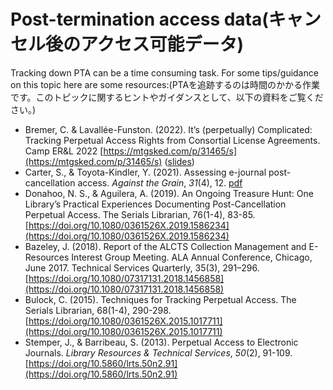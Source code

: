 # Post-termination access data(キャンセル後のアクセス可能データ)

Tracking down PTA can be a time consuming task. For some tips/guidance on this topic here are some resources:(PTAを追跡するのは時間のかかる作業です。このトピックに関するヒントやガイダンスとして、以下の資料をご覧ください。)

* Bremer, C. & Lavallée-Funston. (2022). It’s (perpetually) Complicated: Tracking Perpetual Access Rights from Consortial License Agreements. Camp ER\&L 2022 [https://mtgsked.com/p/31465/s](https://mtgsked.com/p/31465/s) ([slides](https://www.crkn-rcdr.ca/sites/crkn/files/2022-04/ER%26L2022\_KBESC\_PATrackingProject\_2022-03-10\_sharing\_0.pptx))
* Carter, S., & Toyota-Kindler, Y. (2021). Assessing e-journal post-cancellation access. _Against the Grain_, _31_(4), 12. [pdf](https://docs.lib.purdue.edu/cgi/viewcontent.cgi?article=8412\&context=atg)
* Donahoo, N. S., & Aguilera, A. (2019). An Ongoing Treasure Hunt: One Library’s Practical Experiences Documenting Post-Cancellation Perpetual Access. The Serials Librarian, 76(1-4), 83-85. [https://doi.org/10.1080/0361526X.2019.1586234](https://doi.org/10.1080/0361526X.2019.1586234)
* Bazeley, J. (2018). Report of the ALCTS Collection Management and E-Resources Interest Group Meeting. ALA Annual Conference, Chicago, June 2017. Technical Services Quarterly, 35(3), 291–296. [https://doi.org/10.1080/07317131.2018.1456858](https://doi.org/10.1080/07317131.2018.1456858)
* Bulock, C. (2015). Techniques for Tracking Perpetual Access. The Serials Librarian, 68(1-4), 290-298. [https://doi.org/10.1080/0361526X.2015.1017711](https://doi.org/10.1080/0361526X.2015.1017711)
* Stemper, J., & Barribeau, S. (2013). Perpetual Access to Electronic Journals. _Library Resources & Technical Services_, _50_(2), 91-109. [https://doi.org/10.5860/lrts.50n2.91](https://doi.org/10.5860/lrts.50n2.91)
